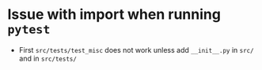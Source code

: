 # Issue with import when running `pytest`

- First `src/tests/test_misc` does not work unless add `__init__.py` in `src/` and in `src/tests/`
